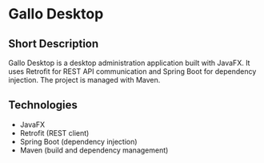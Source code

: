 # Gallo Desktop

## Short Description
Gallo Desktop is a desktop administration application built with JavaFX. It uses Retrofit for REST API communication and Spring Boot for dependency injection. The project is managed with Maven.

## Technologies 
- JavaFX  
- Retrofit (REST client)  
- Spring Boot (dependency injection)  
- Maven (build and dependency management)

